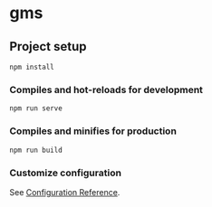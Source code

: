 # gms

## Project setup
```
npm install
```

### Compiles and hot-reloads for development
```
npm run serve
```

### Compiles and minifies for production
```
npm run build
```

### Customize configuration
See [Configuration Reference](https://cli.vuejs.org/config/).

